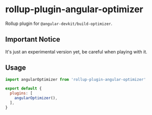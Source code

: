 # rollup-plugin-angular-optimizer

Rollup plugin for `@angular-devkit/build-optimizer`.

## Important Notice

It's just an experimental version yet, be careful when playing with it.

## Usage

```javascript
import angularOptimizer from 'rollup-plugin-angular-optimizer'

export default {
  plugins: [
    angularOptimizer(),
  ],
}
```
